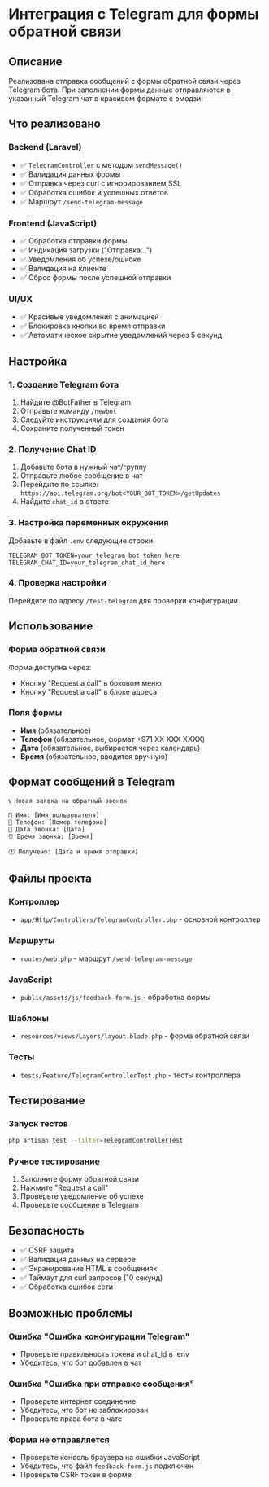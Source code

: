# Интеграция с Telegram для формы обратной связи

## Описание
Реализована отправка сообщений с формы обратной связи через Telegram бота. При заполнении формы данные отправляются в указанный Telegram чат в красивом формате с эмодзи.

## Что реализовано

### Backend (Laravel)
- ✅ `TelegramController` с методом `sendMessage()`
- ✅ Валидация данных формы
- ✅ Отправка через curl с игнорированием SSL
- ✅ Обработка ошибок и успешных ответов
- ✅ Маршрут `/send-telegram-message`

### Frontend (JavaScript)
- ✅ Обработка отправки формы
- ✅ Индикация загрузки ("Отправка...")
- ✅ Уведомления об успехе/ошибке
- ✅ Валидация на клиенте
- ✅ Сброс формы после успешной отправки

### UI/UX
- ✅ Красивые уведомления с анимацией
- ✅ Блокировка кнопки во время отправки
- ✅ Автоматическое скрытие уведомлений через 5 секунд

## Настройка

### 1. Создание Telegram бота
1. Найдите @BotFather в Telegram
2. Отправьте команду `/newbot`
3. Следуйте инструкциям для создания бота
4. Сохраните полученный токен

### 2. Получение Chat ID
1. Добавьте бота в нужный чат/группу
2. Отправьте любое сообщение в чат
3. Перейдите по ссылке: `https://api.telegram.org/bot<YOUR_BOT_TOKEN>/getUpdates`
4. Найдите `chat_id` в ответе

### 3. Настройка переменных окружения
Добавьте в файл `.env` следующие строки:

```env
TELEGRAM_BOT_TOKEN=your_telegram_bot_token_here
TELEGRAM_CHAT_ID=your_telegram_chat_id_here
```

### 4. Проверка настройки
Перейдите по адресу `/test-telegram` для проверки конфигурации.

## Использование

### Форма обратной связи
Форма доступна через:
- Кнопку "Request a call" в боковом меню
- Кнопку "Request a call" в блоке адреса

### Поля формы
- **Имя** (обязательное)
- **Телефон** (обязательное, формат +971 XX XXX XXXX)
- **Дата** (обязательное, выбирается через календарь)
- **Время** (обязательное, вводится вручную)

## Формат сообщений в Telegram

```
📞 Новая заявка на обратный звонок

👤 Имя: [Имя пользователя]
📱 Телефон: [Номер телефона]
📅 Дата звонка: [Дата]
⏰ Время звонка: [Время]

🕐 Получено: [Дата и время отправки]
```

## Файлы проекта

### Контроллер
- `app/Http/Controllers/TelegramController.php` - основной контроллер

### Маршруты
- `routes/web.php` - маршрут `/send-telegram-message`

### JavaScript
- `public/assets/js/feedback-form.js` - обработка формы

### Шаблоны
- `resources/views/Layers/layout.blade.php` - форма обратной связи

### Тесты
- `tests/Feature/TelegramControllerTest.php` - тесты контроллера

## Тестирование

### Запуск тестов
```bash
php artisan test --filter=TelegramControllerTest
```

### Ручное тестирование
1. Заполните форму обратной связи
2. Нажмите "Request a call"
3. Проверьте уведомление об успехе
4. Проверьте сообщение в Telegram

## Безопасность

- ✅ CSRF защита
- ✅ Валидация данных на сервере
- ✅ Экранирование HTML в сообщениях
- ✅ Таймаут для curl запросов (10 секунд)
- ✅ Обработка ошибок сети

## Возможные проблемы

### Ошибка "Ошибка конфигурации Telegram"
- Проверьте правильность токена и chat_id в .env
- Убедитесь, что бот добавлен в чат

### Ошибка "Ошибка при отправке сообщения"
- Проверьте интернет соединение
- Убедитесь, что бот не заблокирован
- Проверьте права бота в чате

### Форма не отправляется
- Проверьте консоль браузера на ошибки JavaScript
- Убедитесь, что файл `feedback-form.js` подключен
- Проверьте CSRF токен в форме
